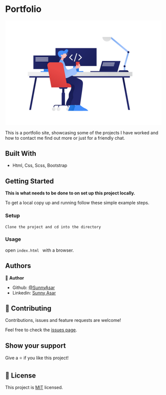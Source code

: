# Portfolio


![screenshot](./media/clip-programming.png)

This is a portfolio site, showcasing some of the projects I have worked and how to contact me find out more or just for a friendly chat.


## Built With

- Html, Css, Scss, Bootstrap

## Getting Started

**This is what needs to be done to  on set up this project locally.**

To get a local copy up and running follow these simple example steps.

### Setup
`Clone the project and cd into the directory`

### Usage
open `index.html ` with a browser.


## Authors

👤 **Author**

- Github: [@SunnyAsar](https://github.com/SunnyAsar)
- Linkedin: [Sunny Asar](https://www.linkedin.com/in/sunnyasar/)

## 🤝 Contributing

Contributions, issues and feature requests are welcome!

Feel free to check the [issues page](issues/).

## Show your support

Give a ⭐️ if you like this project!

## 📝 License

This project is [MIT](lic.url) licensed.
